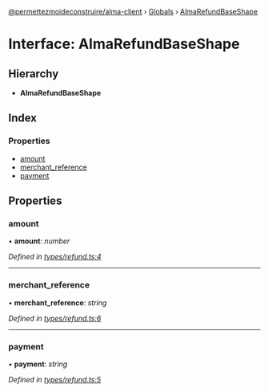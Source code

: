 [@permettezmoideconstruire/alma-client](../README.md) › [Globals](../globals.md) › [AlmaRefundBaseShape](almarefundbaseshape.md)

# Interface: AlmaRefundBaseShape

## Hierarchy

* **AlmaRefundBaseShape**

## Index

### Properties

* [amount](almarefundbaseshape.md#amount)
* [merchant_reference](almarefundbaseshape.md#merchant_reference)
* [payment](almarefundbaseshape.md#payment)

## Properties

###  amount

• **amount**: *number*

*Defined in [types/refund.ts:4](https://github.com/permettez-moi-de-construire/alma-client/blob/299dafb/src/types/refund.ts#L4)*

___

###  merchant_reference

• **merchant_reference**: *string*

*Defined in [types/refund.ts:6](https://github.com/permettez-moi-de-construire/alma-client/blob/299dafb/src/types/refund.ts#L6)*

___

###  payment

• **payment**: *string*

*Defined in [types/refund.ts:5](https://github.com/permettez-moi-de-construire/alma-client/blob/299dafb/src/types/refund.ts#L5)*
